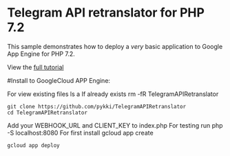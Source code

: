 # Telegram API retranslator for PHP 7.2

This sample demonstrates how to deploy a *very* basic application to Google
App Engine for PHP 7.2.

View the [full tutorial](https://cloud.google.com/appengine/docs/standard/php7/quickstart)

#Install to GoogleCloud APP Engine:

For view existing files
	ls a
If already exists
	rm -fR TelegramAPIRetranslator
	
	git clone https://github.com/pykki/TelegramAPIRetranslator
	cd TelegramAPIRetranslator
Add your WEBHOOK_URL and CLIENT_KEY to index.php
For testing run
	php -S localhost:8080
For first install
	gcloud app create

	gcloud app deploy
